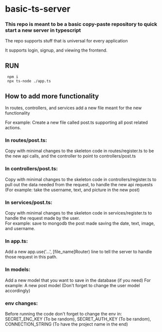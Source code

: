 # basic-ts-server

### This repo is meant to be a basic copy-paste repository to quick start a new server in typescript

The repo supports stuff that is universal for every application

It supports login, signup, and viewing the frontend.

## RUN
```
 npm i
 npx ts-node ./app.ts
```

## How to add more functionality

In routes, controllers, and services add a new file meant for the new functionality

For example: Create a new file called post.ts supporting all post related actions.

### In routes/post.ts:

Copy with minimal changes to the skeleton code in routes/register.ts to be the new api calls,
and the controller to point to controllers/post.ts

### In controllers/post.ts:

Copy with minimal changes to the skeleton code in controllers/register.ts to pull out the data needed from the request,
to handle the new api requests (For example: take the username, text, and picture in the new post)

### In services/post.ts:

Copy with minimal changes to the skeleton code in services/register.ts to handle the request made by the user. <br/>
For example: save to mongodb the post made saving the date, text, image, and username.

### In app.ts:

Add a new app.use('...', [file_name]Router) line to tell the server to handle those request in this path.

### In models:

Add a new model that you want to save in the database (if you need)
For example: A new post model (Don't forget to change the user model accordingly)

### env changes:

Before running the code don't forget to change the env in: SECRET_ENC_KEY (To be random), SECRET_AUTH_KEY (To be random), CONNECTION_STRING (To have the project name in the end)
